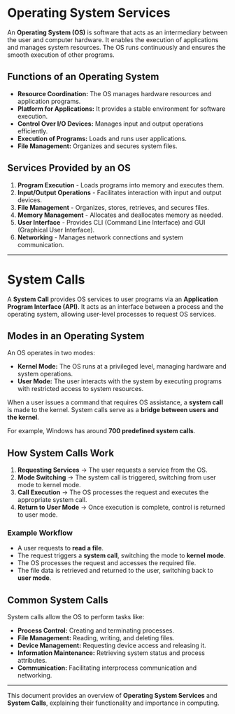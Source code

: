 # Operating System Services

An **Operating System (OS)** is software that acts as an intermediary between the user and computer hardware. It enables the execution of applications and manages system resources. The OS runs continuously and ensures the smooth execution of other programs.

## Functions of an Operating System
- **Resource Coordination:** The OS manages hardware resources and application programs.
- **Platform for Applications:** It provides a stable environment for software execution.
- **Control Over I/O Devices:** Manages input and output operations efficiently.
- **Execution of Programs:** Loads and runs user applications.
- **File Management:** Organizes and secures system files.

## Services Provided by an OS
1. **Program Execution** - Loads programs into memory and executes them.
2. **Input/Output Operations** - Facilitates interaction with input and output devices.
3. **File Management** - Organizes, stores, retrieves, and secures files.
4. **Memory Management** - Allocates and deallocates memory as needed.
5. **User Interface** - Provides CLI (Command Line Interface) and GUI (Graphical User Interface).
6. **Networking** - Manages network connections and system communication.

---

# System Calls
A **System Call** provides OS services to user programs via an **Application Program Interface (API)**. It acts as an interface between a process and the operating system, allowing user-level processes to request OS services.

## Modes in an Operating System
An OS operates in two modes:
- **Kernel Mode:** The OS runs at a privileged level, managing hardware and system operations.
- **User Mode:** The user interacts with the system by executing programs with restricted access to system resources.

When a user issues a command that requires OS assistance, a **system call** is made to the kernel.
System calls serve as a **bridge between users and the kernel**.

For example, Windows has around **700 predefined system calls**.

## How System Calls Work
1. **Requesting Services** → The user requests a service from the OS.
2. **Mode Switching** → The system call is triggered, switching from user mode to kernel mode.
3. **Call Execution** → The OS processes the request and executes the appropriate system call.
4. **Return to User Mode** → Once execution is complete, control is returned to user mode.

### Example Workflow
- A user requests to **read a file**.
- The request triggers a **system call**, switching the mode to **kernel mode**.
- The OS processes the request and accesses the required file.
- The file data is retrieved and returned to the user, switching back to **user mode**.

## Common System Calls
System calls allow the OS to perform tasks like:
- **Process Control:** Creating and terminating processes.
- **File Management:** Reading, writing, and deleting files.
- **Device Management:** Requesting device access and releasing it.
- **Information Maintenance:** Retrieving system status and process attributes.
- **Communication:** Facilitating interprocess communication and networking.

---
This document provides an overview of **Operating System Services** and **System Calls**, explaining their functionality and importance in computing.

